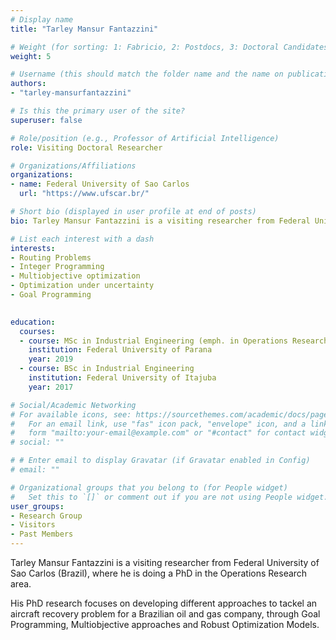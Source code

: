 ```yaml
---
# Display name
title: "Tarley Mansur Fantazzini"

# Weight (for sorting: 1: Fabricio, 2: Postdocs, 3: Doctoral Candidates, 4: Research Assistants, 5: Visitors)
weight: 5

# Username (this should match the folder name and the name on publications)
authors:
- "tarley-mansurfantazzini"

# Is this the primary user of the site?
superuser: false

# Role/position (e.g., Professor of Artificial Intelligence)
role: Visiting Doctoral Researcher

# Organizations/Affiliations
organizations:
- name: Federal University of Sao Carlos
  url: "https://www.ufscar.br/"

# Short bio (displayed in user profile at end of posts)
bio: Tarley Mansur Fantazzini is a visiting researcher from Federal University of Sao Carlos (Brazil), where he is doing a PhD in the field of Operations Research.

# List each interest with a dash
interests:
- Routing Problems
- Integer Programming
- Multiobjective optimization 
- Optimization under uncertainty 
- Goal Programming
 

education:
  courses:
  - course: MSc in Industrial Engineering (emph. in Operations Research)
    institution: Federal University of Parana
    year: 2019
  - course: BSc in Industrial Engineering
    institution: Federal University of Itajuba
    year: 2017

# Social/Academic Networking
# For available icons, see: https://sourcethemes.com/academic/docs/page-builder/#icons
#   For an email link, use "fas" icon pack, "envelope" icon, and a link in the
#   form "mailto:your-email@example.com" or "#contact" for contact widget.
# social: ""

# # Enter email to display Gravatar (if Gravatar enabled in Config)
# email: ""

# Organizational groups that you belong to (for People widget)
#   Set this to `[]` or comment out if you are not using People widget.
user_groups:
- Research Group
- Visitors
- Past Members
---
```


Tarley Mansur Fantazzini is a visiting researcher from Federal University of Sao Carlos (Brazil), where he is doing a PhD in the Operations Research area.

His PhD research focuses on developing different approaches to tackel an aircraft recovery problem for a Brazilian oil and gas company, through Goal Programming, Multiobjective approaches and Robust Optimization Models. 